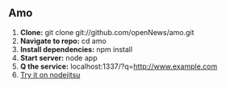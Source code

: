 ## Amo ##

 1. **Clone:** git clone git://github.com/openNews/amo.git
 2. **Navigate to repo:** cd amo
 3. **Install dependencies:** npm install
 4. **Start server:** node app
 5. **Q the service:** localhost:1337/?q=http://www.example.com
 6. [Try it on nodejitsu][1]


  [1]: http://amo.nodejitsu.com/?q=http://www.buzzfeed.com/mjs538/solar-eclipse-pictures